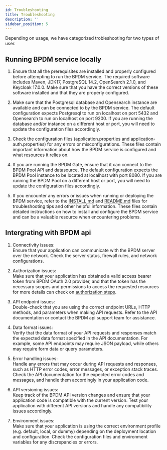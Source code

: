 ```yaml
---
id: Troubleshooting
title: Troubleshooting
description: ''
sidebar_position: 5
---
```

Depending on usage, we have categorized trobleshooting for two types of user.

## Running BPDM service locally

1. Ensure that all the prerequisites are installed and properly configured before attempting to run the BPDM service. The required software includes Maven, JDK17, PostgreSQL 14.2, OpenSearch 2.1.0, and Keycloak 17.0.0. Make sure that you have the correct versions of these software installed and that they are properly configured.

2. Make sure that the Postgresql database and Opensearch instance are available and can be connected to by the BPDM service. The default configuration expects Postgresql to run on localhost on port 5432 and Opensearch to run on localhost on port 9200. If you are running the database and/or instance on a different host or port, you will need to update the configuration files accordingly.

3. Check the configuration files (application.properties and application-auth.properties) for any errors or misconfigurations. These files contain important information about how the BPDM service is configured and what resources it relies on.

4. If you are running the BPDM Gate, ensure that it can connect to the BPDM Pool API and datasource. The default configuration expects the BPDM Pool instance to be located at localhost with port 8080. If you are running the BPDM Pool on a different host or port, you will need to update the configuration files accordingly.

5. If you encounter any errors or issues when running or deploying the BPDM service, refer to the [INSTALL.md](https://github.com/eclipse-tractusx/bpdm/blob/main/INSTALL.md) and [README.md](https://github.com/eclipse-tractusx/bpdm/blob/main/README.md)  files for troubleshooting tips and other helpful information. These files contain detailed instructions on how to install and configure the BPDM service and can be a valuable resource when encountering problems.

## Intergrating with BPDM api

1. Connectivity issues:  
    Ensure that your application can communicate with the BPDM server over the network. Check the server status, firewall rules, and network configurations.

2. Authorization issues:  
    Make sure that your application has obtained a valid access bearer token from BPDM OAuth 2.0 provider, and that the token has the necessary scopes and permissions to access the requested resources for more details can check on [authorization steps](page_documentation-bpdm.md#intergrating-with-bpdm-api).

3. API endpoint issues:  
    Double-check that you are using the correct endpoint URLs, HTTP methods, and parameters when making API requests. Refer to the API documentation or contact the BPDM api support team for assistance.

4. Data format issues:  
    Verify that the data format of your API requests and responses match the expected data format specified in the API documentation. For example, some API endpoints may require JSON payload, while others may require form data or query parameters.

5. Error handling issues:  
    Handle any errors that may occur during API requests and responses, such as HTTP error codes, error messages, or exception stack traces. Check the API documentation for the expected error codes and messages, and handle them accordingly in your application code.

6. API versioning issues:  
    Keep track of the BPDM API version changes and ensure that your application code is compatible with the current version. Test your application with different API versions and handle any compatibility issues accordingly.

7. Environment issues:  
    Make sure that your application is using the correct environment profile (e.g. default, local, or dummy) depending on the deployment location and configuration. Check the configuration files and environment variables for any discrepancies or errors.
